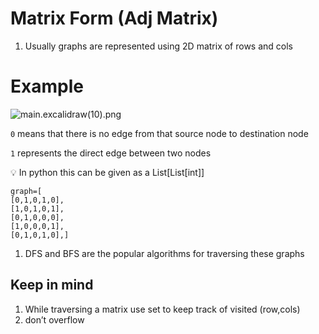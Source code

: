 # Matrix Form (Adj Matrix)

1. Usually graphs are represented using 2D matrix of rows and cols

# Example

![main.excalidraw(10).png](main.excalidraw(10).png)

`0` means that there is no edge from that source node to destination node

`1` represents the direct edge between two nodes

<aside>
💡 In python this can be given as  a List[List[int]]

</aside>

```tsx
graph=[
[0,1,0,1,0],
[1,0,1,0,1],
[0,1,0,0,0],
[1,0,0,0,1],
[0,1,0,1,0],]
```

1. DFS and BFS are the popular algorithms for traversing these graphs

## Keep in mind

1. While traversing a matrix use set to keep track of visited (row,cols)
2. don’t  overflow